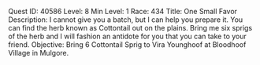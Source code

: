 Quest ID: 40586
Level: 8
Min Level: 1
Race: 434
Title: One Small Favor
Description: I cannot give you a batch, but I can help you prepare it. You can find the herb known as Cottontail out on the plains. Bring me six sprigs of the herb and I will fashion an antidote for you that you can take to your friend.
Objective: Bring 6 Cottontail Sprig to Vira Younghoof at Bloodhoof Village in Mulgore.
